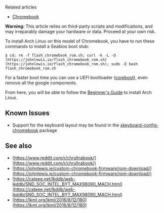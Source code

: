 Related articles

*   [Chromebook](/index.php/Chromebook "Chromebook")

**Warning:** This article relies on third-party scripts and modifications, and may irreparably damage your hardware or data. Proceed at your own risk.

To install Arch Linux on this model of Chromebook, you have to run these commands to install a Seabios boot stub:

```
$ cd; rm -f flash_chromebook_rom.sh; curl -k -L -O [https://johnlewis.ie/flash_chromebook_rom.sh](https://johnlewis.ie/flash_chromebook_rom.sh); sudo -E bash flash_chromebook_rom.sh

```

For a faster boot time you can use a UEFI bootloader ([coreboot](https://www.coreboot.org/)), even remove all the google components.

From here, you will be able to follow the [Beginner's Guide](/index.php/Beginner%27s_Guide "Beginner's Guide") to install Arch Linux.

## Known Issues

*   Support for the keyboard layout may be found in the [xkeyboard-config-chromebook](https://aur.archlinux.org/packages/xkeyboard-config-chromebook/) package

## See also

*   [https://www.reddit.com/r/chrultrabook/](https://www.reddit.com/r/chrultrabook/)
*   [https://johnlewis.ie/custom-chromebook-firmware/rom-download/](https://johnlewis.ie/custom-chromebook-firmware/rom-download/)
*   [https://cateee.net/lkddb/web-lkddb/SND_SOC_INTEL_BYT_MAX98090_MACH.html](https://cateee.net/lkddb/web-lkddb/SND_SOC_INTEL_BYT_MAX98090_MACH.html)
*   [https://lkml.org/lkml/2016/8/12/180](https://lkml.org/lkml/2016/8/12/180)